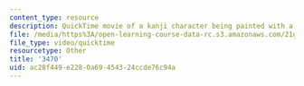 ```yaml
---
content_type: resource
description: QuickTime movie of a kanji character being painted with a brush.
file: /media/https%3A/open-learning-course-data-rc.s3.amazonaws.com/21g-504-japanese-iv-spring-2009/ac28f449e2280a69454324ccde76c94a_3470.mov
file_type: video/quicktime
resourcetype: Other
title: '3470'
uid: ac28f449-e228-0a69-4543-24ccde76c94a
---
```

